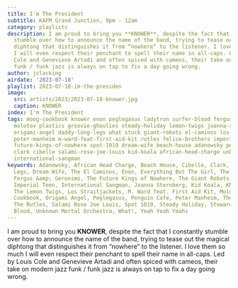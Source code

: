 ```yaml
---
title: I'm The President
subtitle: KAFM Grand Junction, 9pm - 12am
category: playlists
description: I am proud to bring you **KNOWER**, despite the fact that I constantly
  stumble over how to announce the name of the band, trying to tease out the magical
  diphtong that distinguishes it from “nowhere” to the listener. I love them so much
  I will even respect their penchant to spell their name in all-caps. Led by Louis
  Cole and Genevieve Artadi and often spiced with cameos, their take on modern jazz
  funk / funk jazz is always on tap to fix a day going wrong.
author: jclacking
airdate: '2023-07-18'
playlist: 2023-07-18-im-the-presiden
image:
  src: artists/2023/2023-07-18-knower.jpg
  caption: KNOWER
index: I'm The President
tags: moog-cookbook knower enon peglegasus ladytron surfer-blood fergus-geronimo yeah-yeah-yeahs
  molotov plastics groovie-ghoulies steady-holiday lemon-twigs joanna-sternberg steward
  origami-angel daddy-long-legs what stuck giant-robots el-caminos los-straitjackets
  peter-manheim m-ward-feat-first-aid-kit rutles felice-brothers imperial-teen everything-but-girl
  future-kings-of-nowhere spot-1019 dream-wife beach-house adanowsky penguin-cafe
  clark cibelle salami-rose-joe-louis kid-koala african-head-charge unknown-mortal-orchestra
  international-sangman
keywords: Adanowsky, African Head Charge, Beach House, Cibelle, Clark, Daddy Long
  Legs, Dream Wife, The El Caminos, Enon, Everything But The Girl, The Felice Brothers,
  Fergus &amp; Geronimo, The Future Kings of Nowhere, The Giant Robots, Groovie Ghoulies,
  Imperial Teen, International Sangman, Joanna Sternberg, Kid Koala, KNOWER, Ladytron,
  The Lemon Twigs, Los Straitjackets, M. Ward feat. First Aid Kit, Molotov, The Moog
  Cookbook, Origami Angel, Peglegasus, Penguin Cafe, Peter Manheim, The Plastics,
  The Rutles, Salami Rose Joe Louis, Spot 1019, Steady Holiday, Steward, Stuck, Surfer
  Blood, Unknown Mortal Orchestra, What!, Yeah Yeah Yeahs
---
```

I am proud to bring you **KNOWER**, despite the fact that I constantly stumble over how to announce the name of the band, trying to tease out the magical diphtong that distinguishes it from “nowhere” to the listener. I love them so much I will even respect their penchant to spell their name in all-caps. Led by Louis Cole and Genevieve Artadi and often spiced with cameos, their take on modern jazz funk / funk jazz is always on tap to fix a day going wrong.
